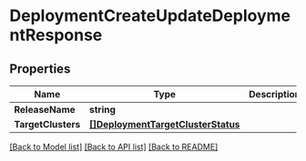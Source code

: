 # DeploymentCreateUpdateDeploymentResponse

## Properties
Name | Type | Description | Notes
------------ | ------------- | ------------- | -------------
**ReleaseName** | **string** |  | [optional] 
**TargetClusters** | [**[]DeploymentTargetClusterStatus**](deployment.TargetClusterStatus.md) |  | [optional] 

[[Back to Model list]](../README.md#documentation-for-models) [[Back to API list]](../README.md#documentation-for-api-endpoints) [[Back to README]](../README.md)



